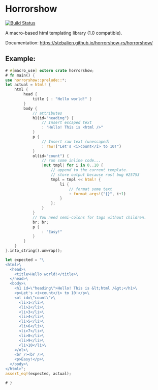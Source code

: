 # Horrorshow

[![Build Status](https://travis-ci.org/Stebalien/horrorshow-rs.svg?branch=master)](https://travis-ci.org/Stebalien/horrorshow-rs)

A macro-based html templating library (1.0 compatible).

Documentation: https://stebalien.github.io/horrorshow-rs/horrorshow/

## Example:

```rust
# #[macro_use] extern crate horrorshow;
# fn main() {
use horrorshow::prelude::*;
let actual = html! {
    html {
        head {
            title { : "Hello world!" }
        }
        body {
            // attributes
            h1(id="heading") {
                // Insert escaped text
                : "Hello! This is <html />"
            }
            p {
                // Insert raw text (unescaped)
                : raw!("Let's <i>count</i> to 10!")
            }
            ol(id="count") {
                // run some inline code...
                |mut tmpl| for i in 0..10 {
                    // append to the current template.
                    // store output because rust bug #25753
                    tmpl = tmpl << html! {
                        li {
                            // format some text
                            : format_args!("{}", i+1)
                        }
                    };
                }
            }
            // You need semi-colons for tags without children.
            br; br;
            p {
                : "Easy!"
            }
        }
    }
}.into_string().unwrap();

let expected = "\
<html>\
  <head>\
    <title>Hello world!</title>\
  </head>\
  <body>\
    <h1 id=\"heading\">Hello! This is &lt;html /&gt;</h1>\
    <p>Let's <i>count</i> to 10!</p>\
    <ol id=\"count\">\
      <li>1</li>\
      <li>2</li>\
      <li>3</li>\
      <li>4</li>\
      <li>5</li>\
      <li>6</li>\
      <li>7</li>\
      <li>8</li>\
      <li>9</li>\
      <li>10</li>\
    </ol>\
    <br /><br />\
    <p>Easy!</p>\
  </body>\
</html>";
assert_eq!(expected, actual);

# }
```
